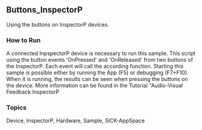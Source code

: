 ## Buttons_InspectorP
Using the buttons on InspectorP devices.

### How to Run
A connected InpspectorP device is necessary to run this sample.
This script using the button events 'OnPressed' and 'OnReleased' from two buttons
of the InspectorP. Each event will call the according function. Starting this sample
is possible either by running the App (F5) or debugging (F7+F10). When it is running,
the results can be seen when pressing the buttons on the device.  More information can be found in the Tutorial
"Audio-Visual Feedback InspectorP

### Topics
Device, InspectorP, Hardware, Sample, SICK-AppSpace